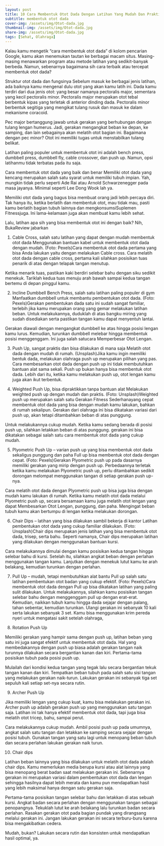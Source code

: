 ```yaml
---
layout: post
title: 10 Cara Membentuk Otot Dada Dengan Latihan Yang Mudah Dan Praktis
subtitle: membentuk otot dada
cover-img: /assets/img/Otot-dada.jpg
thumbnail-img: /assets/img/Otot-dada.jpg
share-img: /assets/img/Otot-dada.jpg
tags: [Sehat, Olahraga]
---
```



Kalau kamu mengetik “cara membentuk otot dada” di kolom pencarian Google, kamu akan menemukan tautan ke berbagai macam situs. Masing-masing menawarkan program atau metode latihan yang sedikit-banyak berbeda. Namun, sebenarnya bagaimana sih cara terbaik atau tercepat membentuk otot dada?

Struktur otot dada dan fungsinya
Sebelum masuk ke berbagai jenis latihan, ada baiknya kamu mengenal dulu otot yang akan kamu latih ini. Dada kamu terdiri dari dua jenis otot: yang besar namanya pectoralis major, sementara yang kecil pectoralis minor. Pectoralis major merupakan otot tebal berbentuk kipas yang terletak di anterior dinding dada. Pectoralis minor berbentuk segitiga yang mengikat tulang rusuk dan masuk ke dalam mekanisme coracoid.

Pec major bertanggung jawab untuk gerakan yang berhubungan dengan tulang lengan humerus. Jadi, gerakan mengangkat beban ke depan, ke samping, dan lain sebagainya akan melatih otot bagian ini. Bagaimana dengan pec minor? Otot ini memiliki tugas untuk menstabilkan tulang belikat.

Latihan paling populer untuk membentuk otot ini adalah bench press, dumbbell press, dumbbell fly, cable crossover, dan push up. Namun, opsi latihanmu tidak terbatas pada itu saja.

Cara membentuk otot dada yang baik dan benar
Memiliki otot dada yang kencang merupakan salah satu syarat untuk memiliki tubuh impian. Yah, mungkin tidak perlu seperti Ade Rai atau Arnold Schwarzenegger pada masa jayanya. Minimal seperti Lee Dong Wook lah ya.

Memiliki otot dada yang bagus bisa membuat orang jadi lebih percaya diri. Tak hanya itu, ketika berlatih dan membentuk otot, mau tidak mau, pasti kamu berlatih bagian tubuh lainnya dan mengkonsumsiSuplemen Fitnessjuga. Ini lama-kelamaan juga akan membuat kamu lebih sehat.

Lalu, latihan apa sih yang bisa membentuk otot ini dengan baik? Nih, BukaReview jabarkan

1. Cable Cross, salah satu latihan yang dapat dengan mudah membentuk otot dada
Menggunakan bantuan kabel untuk membentuk otot dada dengan mudah. (Foto: Pexels)Cara membentuk otot dada pertama yang bisa Anda lakukan yaitu dengan melakukan Cable cross. Cara melatih otot dada dengan cable cross, pertama kali silahkan posisikan tuas penarik di atas dengan telapak tangan menutup.

Ketika menarik tuas, pastikan kaki berdiri selebar bahu dengan siku sedikit menekuk. Tariklah kedua tuas menuju arah bawah sampai kedua tangan bertemu di depan pinggul kamu.


2. Incline Dumbbell Bench Press, salah satu latihan paling populer di gym
Manfaatkan dumbbell untuk membantu pembentukan otot dada. (Foto: Pexels)Gerakan pembentukan dada satu ini sudah sangat familiar, terlebih jika kamu merupakan orang yang gemar melakukan latihan beban. Untuk melakukannya, duduklah di atas bangku miring yang sudah disediakan serta pastikan tangan kamu dapat menyentuh lantai.

Gerakan diawali dengan mengangkat dumbbell ke atas hingga posisi lengan kamu lurus. Kemudian, turunkan dumbbell melebar hingga membentuk posisi menggenggam. Ini juga salah satucara Memperbesar Otot Lengan.


3. Push Up, sangat praktis dan bisa dilakukan di mana saja
Melatih otot dada dengan mudah di rumah. (Unsplash)Jika kamu ingin memiliki bentuk dada, melakukan olahraga push up merupakan pilihan yang pas. Cara membesarkan otot dada dengan push up ini tidak membutuhkan bantuan alat sama sekali. Push up bukan hanya bisa membentuk otot dada. Lebih dari itu, ketika kamu melakukan push up, otot lengan kamu juga akan ikut terbentuk.

4. Weighted Push Up, bisa dipraktikkan tanpa bantuan alat
Melakukan weighted push up dengan mudah dan praktis. (Foto: Unsplash)Weighted push up merupakan salah satu Gerakan Fitness Sederhanayang cepat membentuk otot dada yang bisa dengan mudah kamu lakukan, bahkan di rumah sekalipun. Gerakan dari olahraga ini bisa dikatakan variasi dari push up, akan tetapi ditambahkan beban di atas punggung.

Untuk melakukannya cukup mudah. Ketika kamu sedang berada di posisi push up, silahkan letakkan beban di atas punggung. gerakan ini bisa dikatakan sebagai salah satu cara membentuk otot dada yang cukup mudah.


5. Plyometric Push Up – varian push up yang bisa membentuk otot dada sekaligus punggung dan paha
Full up bisa membentuk otot dada dengan cepat. (Foto: Pexels)Gerakan Plyometric push up pada dasarnya memiliki gerakan yang mirip dengan push up. Perbedaannya terletak ketika kamu melakukan Plyometric push up, perlu ditambahkan sedikit dorongan melompat menggunakan tangan di setiap gerakan push up-nya.

Cara melatih otot dada dengan Plyometric push up bisa juga bisa dengan mudah kamu lakukan di rumah. Ketika kamu melatih otot dada melalui Plyometric push up, secara bersamaan kamu juga melatih otot lengan yang dapat Membesarkan Otot Lengan, punggung, dan paha. Mengingat beban tubuh kamu akan bertumpu di lengan ketika melakukan dorongan.


6. Chair Dips – latihan yang bisa dilakukan sambil bekerja di kantor
Latihan pembentukan otot dada yang cukup familiar dilakukan. (Foto: Unsplash)Chair dips merupakan jenis latihan yang bisa membentuk otot dada, trisep, serta bahu. Seperti namanya, Chair dips merupakan latihan yang dilakukan dengan menggunakan bantuan kursi.

Cara melakukannya dimulai dengan kamu posisikan kedua tangan hingga selebar bahu di kursi. Setelah itu, silahkan angkat beban dengan perlahan menggunakan tangan kamu. Lanjutkan dengan menekuk lutut kamu ke arah belakang, kemudian turunkan dengan perlahan.

7. Pull Up – mudah, tetapi membutuhkan alat bantu
Pull up salah satu latihan pembentukan otot badan yang cukup efektif. (Foto: Pexels)Cara membentuk otot dada dengan Pull up bisa dikatakan latihan yang paling sulit dilakukan. Untuk melakukannya, silahkan kamu posisikan tangan selebar bahu dengan menggenggam pull up dengan erat-erat. Kemudian, naikkan tubuh kamu hingga dada sejajar dengan palang, tahan sebentar, kemudian turunkan. Ulangi gerakan ini sebanyak 10 kali serta lakukan sebanyak 3 set. Kamu bisa menggunakan krim pereda nyeri untuk mengatasi sakit setelah olahraga,


8. Rotation Push Up

Memiliki gerakan yang hampir sama dengan push up, latihan beban yang satu ini juga sangat efektif untuk membentuk otot dada. Hal yang membedakannya dengan push up biasa adalah gerakan tangan naik turunnya dilakukan secara bergantian kanan dan kiri. Pertama-tama posisikan tubuh pada posisi push up.

Mulailah dari kondisi kedua tangan yang tegak lalu secara bergantian tekuk tangan kanan dan kiri. Tempatkan beban tubuh pada salah satu sisi tangan yang melakukan gerakan naik-turun. Lakukan gerakan ini sebanyak tiga set sepuluh kali setiap set-nya secara rutin.

9. Archer Push Up

Jika memiliki lengan yang cukup kuat, kamu bisa melakukan gerakan ini. Archer push up adalah gerakan push up yang menggunakan satu tangan saja. Latihan ini tak hanya efektif membentuk otot dada, tapi juga bisa melatih otot tricep, bahu, sampai perut.

Cara melakukannya cukup mudah. Ambil posisi push up pada umumnya, angkat salah satu tangan dan letakkan ke samping secara sejajar dengan posisi tubuh. Gunakan tangan yang satu lagi untuk menopang beban tubuh dan secara perlahan lakukan gerakan naik turun.

10. Chair dips

Latihan beban lainnya yang bisa dilakukan untuk melatih otot dada adalah chair dips. Kamu memerlukan media berupa kursi atau alat lainnya yang bisa menopang berat badan saat melakukan gerakan ini. Sebenarnya gerakan ini merupakan variasi dalam pembentukan otot dada dan lengan sehingga hasilnya dapat lebih merata dan kamu pun mendapatkan hasil yang lebih maksimal hanya dengan satu gerakan saja.


Pertama-tama posisikan tangan selebar bahu dan letakkan di atas sebuah kursi. Angkat badan secara perlahan dengan menggunakan tangan sebagai penopangnya. Tekuklah lutut ke arah belakang lalu turunkan badan secara perlahan. Rasakan gerakan otot pada bagian pundak yang dirangsang melalui gerakan ini. Jangan lakukan gerakan ini secara terburu-buru karena bisa mengakibatkan cedera.

Mudah, bukan? Lakukan secara rutin dan konsisten untuk mendapatkan hasil optimal, ya.
